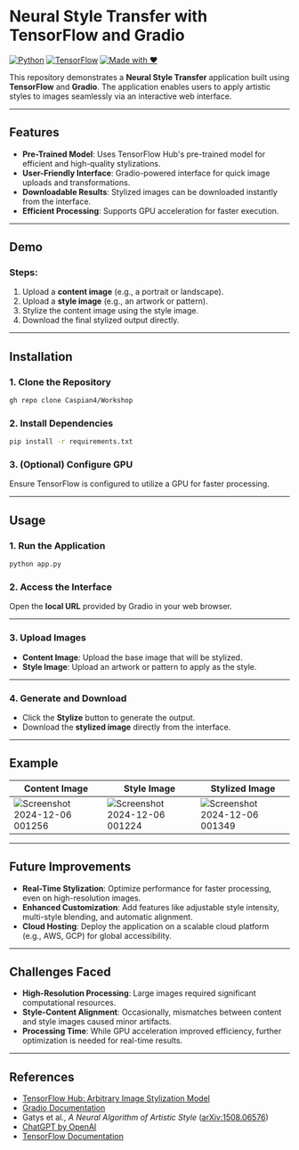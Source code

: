 # Neural Style Transfer with TensorFlow and Gradio  
[![Python](https://img.shields.io/badge/Python-3.8%2B-blue?logo=python)](https://www.python.org/) 
[![TensorFlow](https://img.shields.io/badge/TensorFlow-2.x-orange?logo=tensorflow)](https://www.tensorflow.org/) 
[![Made with ❤️](https://img.shields.io/badge/Made%20with-%E2%9D%A4-red?style=flat-square)](#)


This repository demonstrates a **Neural Style Transfer** application built using **TensorFlow** and **Gradio**. The application enables users to apply artistic styles to images seamlessly via an interactive web interface.  

---

## Features  
- **Pre-Trained Model**: Uses TensorFlow Hub's pre-trained model for efficient and high-quality stylizations.  
- **User-Friendly Interface**: Gradio-powered interface for quick image uploads and transformations.  
- **Downloadable Results**: Stylized images can be downloaded instantly from the interface.  
- **Efficient Processing**: Supports GPU acceleration for faster execution.  

---

## Demo  
### Steps:  
1. Upload a **content image** (e.g., a portrait or landscape).  
2. Upload a **style image** (e.g., an artwork or pattern).  
3. Stylize the content image using the style image.  
4. Download the final stylized output directly.  

---

## Installation  

### 1. Clone the Repository  
```bash  
gh repo clone Caspian4/Workshop
```
### 2. Install Dependencies

```bash
pip install -r requirements.txt
```
### 3. (Optional) Configure GPU
Ensure TensorFlow is configured to utilize a GPU for faster processing.

---

## Usage

### 1. Run the Application
```bash
python app.py
```
### 2. Access the Interface
Open the **local URL** provided by Gradio in your web browser.

---

### 3. Upload Images
- **Content Image**: Upload the base image that will be stylized.
- **Style Image**: Upload an artwork or pattern to apply as the style.

---

### 4. Generate and Download
- Click the **Stylize** button to generate the output.
- Download the **stylized image** directly from the interface.

---

## Example
| **Content Image**   | **Style Image**    | **Stylized Image** |
|----------------------|--------------------|---------------------|
|![Screenshot 2024-12-06 001256](https://github.com/user-attachments/assets/4430f861-aa19-4b1a-b3a6-228c1e6426e9)|![Screenshot 2024-12-06 001224](https://github.com/user-attachments/assets/a20c9862-ceac-4502-8b2d-d579cbdae1ba)|![Screenshot 2024-12-06 001349](https://github.com/user-attachments/assets/771140c6-f40a-410a-b9e9-d582e7b1af02)|



---

## Future Improvements

- **Real-Time Stylization**: Optimize performance for faster processing, even on high-resolution images.
- **Enhanced Customization**: Add features like adjustable style intensity, multi-style blending, and automatic alignment.
- **Cloud Hosting**: Deploy the application on a scalable cloud platform (e.g., AWS, GCP) for global accessibility.

---

## Challenges Faced

- **High-Resolution Processing**: Large images required significant computational resources.
- **Style-Content Alignment**: Occasionally, mismatches between content and style images caused minor artifacts.
- **Processing Time**: While GPU acceleration improved efficiency, further optimization is needed for real-time results.

---

## References

- [TensorFlow Hub: Arbitrary Image Stylization Model](https://tfhub.dev/google/magenta/arbitrary-image-stylization-v1-256/2)
- [Gradio Documentation](https://gradio.app)
- Gatys et al., _A Neural Algorithm of Artistic Style_ ([arXiv:1508.06576](https://arxiv.org/abs/1508.06576))
- [ChatGPT by OpenAI](https://openai.com)
- [TensorFlow Documentation](https://www.tensorflow.org/)


